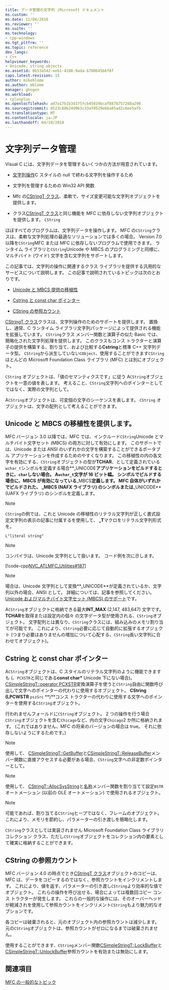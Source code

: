 ```yaml
---
title: データ管理の文字列 |Microsoft ドキュメント
ms.custom: ''
ms.date: 11/04/2016
ms.reviewer: ''
ms.suite: ''
ms.technology:
- cpp-windows
ms.tgt_pltfrm: ''
ms.topic: reference
dev_langs:
- C++
helpviewer_keywords:
- Unicode, string objects
ms.assetid: 0b53a542-eeb1-4108-9ada-6700645b6f8f
caps.latest.revision: 15
author: mikeblome
ms.author: mblome
manager: ghogen
ms.workload:
- cplusplus
ms.openlocfilehash: ad7a17b1b34375fcb45019bcaf8878757288a290
ms.sourcegitcommit: 0523c88b24d963c33af0529e6ba85ad2c6ee5afb
ms.translationtype: MT
ms.contentlocale: ja-JP
ms.lasthandoff: 04/10/2018
---
```

# <a name="string-data-management"></a>文字列データ管理
Visual C には、文字列データを管理するいくつかの方法が用意されています。  
  
-   [文字列操作](../c-runtime-library/string-manipulation-crt.md)C スタイルの null で終わる文字列を操作するため  
  
-   文字列を管理するための Win32 API 関数  
  
-   Mfc の[CStringT クラス](../atl-mfc-shared/reference/cstringt-class.md)、柔軟で、サイズ変更可能な文字列オブジェクトを提供します。  
  
-   クラス[CStringT クラス](../atl-mfc-shared/reference/cstringt-class.md)と同じ機能を MFC に依存しない文字列オブジェクトを提供します。 `CString`  
  
 ほぼすべてのプログラムは、文字列データを操作します。 MFC の`CString`クラスは、柔軟な文字列処理の最適なソリューションでは多くの場合。 Version 7.0 以降を`CString`MFC または MFC に依存しないプログラムで使用できます。 ランタイム ライブラリと`CString`Unicode や MBCS のプログラミングと同様に、マルチバイト (ワイド) 文字を含む文字列をサポートします。  
  
 この記事では、文字列の操作に関連するクラス ライブラリを提供する汎用的なサービスについて説明します。 この記事で説明されているトピックは次のとおりです。  
  
-   [Unicode と MBCS 提供の移植性](#_core_unicode_and_mbcs_provide_portability)  
  
-   [Cstring と const char ポインター](#_core_cstrings_and_const_char_pointers)  
  
-   [CString の参照カウント](#_core_cstring_reference_counting)  
  
 [CStringT クラス](../atl-mfc-shared/reference/cstringt-class.md)クラスは、文字列操作のためのサポートを提供します。 置換し、通常、C ランタイム ライブラリ文字列パッケージによって提供される機能を拡張しています。 `CString`クラス メンバー関数と演算子の似た Basic では、簡略化された文字列処理を提供します。 このクラスもコンス トラクターと演算子の提供を構築する、割り当て、および比較する**Cstring**と標準 C++ 文字列データ型。 `CString`から派生していない`CObject`、使用することができます`CString`ほとんどの Microsoft Foundation Class ライブラリ (MFC) とは別にオブジェクト。  
  
 `CString` オブジェクトは、「値のセマンティクスです」に従う A`CString`オブジェクトを一意の値を表します。 考えること、`CString`文字列へのポインターとしてではなく、実際の文字列として。  
  
 A`CString`オブジェクトは、可変個の文字のシーケンスを表します。 `CString` オブジェクトは、文字の配列として考えることができます。  
  
##  <a name="_core_unicode_and_mbcs_provide_portability"></a> Unicode と MBCS の移植性を提供します。  
 MFC バージョン 3.0 以降では、MFC では、インクルード`CString`Unicode とマルチバイト文字セット (MBCS) の両方に対して有効にします。 このサポートでは、Unicode または ANSI のいずれかの文字を構築することができるポータブル アプリケーションを作成するためのやすくなります。 この移植性の内の各文字を有効にする、`CString`オブジェクトの型が**TCHAR**、として定義されている`wchar_t`シンボルを定義する場合**_UNICODE**アプリケーションをビルドするときに、`char`しない場合。 A`wchar_t`文字が 16 ビット幅。 シンボルでビルドする場合に、MBCS が有効になっている**_MBCS**定義します。 MFC 自体がいずれかでビルドされた、 **_MBCS** (NAFX ライブラリ) のシンボルまたは**_UNICODE** (UAFX ライブラリ) のシンボルを定義します。  
  
> [!NOTE]
>  `CString`の例では、これと Unicode の移植性のリテラル文字列が正しく書式設定文字列の表示の記事に付属するを使用して、 **_T**マクロをリテラル文字列形式を。  
  
 `L"literal string"`  
  
> [!NOTE]
>  コンパイラは、Unicode 文字列として扱います。 コード例を次に示します。  
  
 [!code-cpp[NVC_ATLMFC_Utilities#187](../atl-mfc-shared/codesnippet/cpp/string-data-management_1.cpp)]  
  
> [!NOTE]
>  場合は、Unicode 文字列として変換**_UNICODE**が定義されているか、文字列以外の場合、ANSI として。 詳細については、記事を参照してください。 [Unicode およびマルチバイト文字セット (MBCS) のサポート](../atl-mfc-shared/unicode-and-multibyte-character-set-mbcs-support.md)です。  
  
 A`CString`オブジェクトに格納できる最大**INT_MAX** (2,147, 483,647) 文字です。 **TCHAR**を取得または設定内の個々 の文字データ型が使用される、`CString`オブジェクト。 文字配列とは異なり、`CString`クラスには、組み込みのメモリ割り当てが可能です。 これにより、`CString`必要に応じて自動的に拡張するオブジェクト (つまり必要はありませんの増加について心配する、`CString`長い文字列に合わせてオブジェクト)。  
  
##  <a name="_core_cstrings_and_const_char_pointers"></a> Cstring と const char ポインター  
 A`CString`オブジェクトは、C スタイルのリテラル文字列のように機能できますも (、`PCXSTR`と同じである**const char\***  Unicode 下にない場合)。 [CSimpleStringT::operator PCXSTR](../atl-mfc-shared/reference/csimplestringt-class.md#operator_pcxstr)変換演算子を使うと`CString`自由に関数呼び出しで文字へのポインターの代わりに使用するオブジェクト。 **CString (LPCWSTR** `pszSrc` **)**コンス トラクターの代わりに使用する文字へのポインターを使用する`CString`オブジェクト。  
  
 行われませんフォールドに`CString`オブジェクト。 2 つの操作を行う場合`CString`オブジェクトを含む`Chicago`など、内の文字`Chicago`2 か所に格納されます。 (これではありません、MFC の将来のバージョンの場合は true。 それに依存しないようにするためです。)  
  
> [!NOTE]
>  使用して、 [CSimpleStringT::GetBuffer](../atl-mfc-shared/reference/csimplestringt-class.md#getbuffer)と[CSimpleStringT::ReleaseBuffer](../atl-mfc-shared/reference/csimplestringt-class.md#releasebuffer)メンバー関数に直接アクセスする必要がある場合、`CString`文字への非定数ポインターとして。  
  
> [!NOTE]
>  使用して、 [CStringT::AllocSysString](../atl-mfc-shared/reference/cstringt-class.md#allocsysstring)と[名称](../atl-mfc-shared/reference/cstringt-class.md#setsysstring)メンバー関数を割り当てて設定`BSTR`オートメーション (以前の OLE オートメーション) で使用されるオブジェクト。  
  
> [!NOTE]
>  可能であれば、割り当てる`CString`ヒープではなく、フレームのオブジェクト。 これにより、メモリを節約し、パラメーターの引き渡しを簡略化します。  
  
 `CString`クラスとしては実装されません Microsoft Foundation Class ライブラリ コレクション クラス、ただし`CString`オブジェクトをコレクション内の要素として確実に格納することができます。  
  
##  <a name="_core_cstring_reference_counting"></a> CString の参照カウント  
 MFC バージョン 4.0 の時点でとき[CStringT クラス](../atl-mfc-shared/reference/cstringt-class.md)オブジェクトのコピーは、MFC は、データをコピーするのではなく、参照カウントをインクリメントします。 これにより、値を返す、パラメーターの引き渡し`CString`より効率的な値でオブジェクト。 これらの操作を呼び出せる、場合によっては複数回コピー コンス トラクターが発生します。 これらの一般的な操作には、そのオーバーヘッドが軽減されを使用して参照カウントをインクリメント`CString`もより魅力的なオプションです。  
  
 各コピーは破棄されると、元のオブジェクト内の参照カウントは減少します。 元の`CString`オブジェクトは、参照カウントがゼロになるまでは破棄されません。  
  
 使用することができます、`CString`メンバー関数[CSimpleStringT::LockBuffer](../atl-mfc-shared/reference/csimplestringt-class.md#lockbuffer)と[CSimpleStringT::UnlockBuffer](../atl-mfc-shared/reference/csimplestringt-class.md#unlockbuffer)参照カウントを有効または無効にします。  
  
## <a name="see-also"></a>関連項目  
 [MFC の一般的なトピック](../mfc/general-mfc-topics.md)

